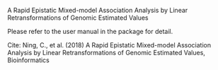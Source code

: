 A Rapid Epistatic Mixed-model Association Analysis by Linear Retransformations of Genomic Estimated Values

Please refer to the user manual in the package for detail.

Cite: Ning, C., et al. (2018) A Rapid Epistatic Mixed-model Association Analysis by Linear Retransformations of Genomic Estimated Values, Bioinformatics
